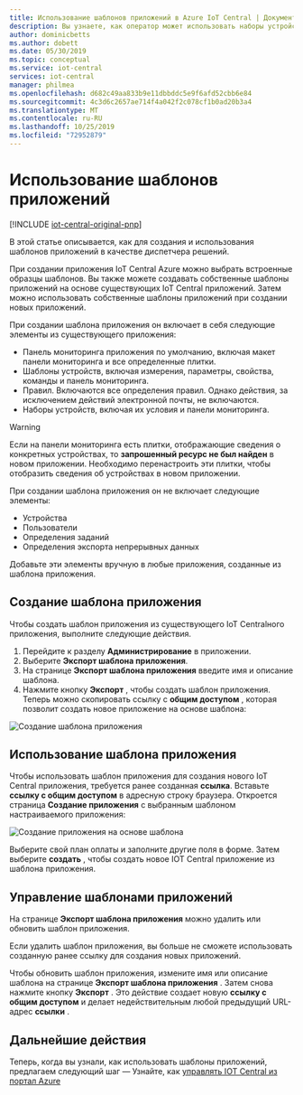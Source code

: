 ```yaml
---
title: Использование шаблонов приложений в Azure IoT Central | Документация Майкрософт
description: Вы узнаете, как оператор может использовать наборы устройств в приложении Azure IoT Central.
author: dominicbetts
ms.author: dobett
ms.date: 05/30/2019
ms.topic: conceptual
ms.service: iot-central
services: iot-central
manager: philmea
ms.openlocfilehash: d682c49aa833b9e11dbbddc5e9f6afd52cbb6e84
ms.sourcegitcommit: 4c3d6c2657ae714f4a042f2c078cf1b0ad20b3a4
ms.translationtype: MT
ms.contentlocale: ru-RU
ms.lasthandoff: 10/25/2019
ms.locfileid: "72952879"
---
```

# <a name="use-application-templates"></a>Использование шаблонов приложений

[!INCLUDE [iot-central-original-pnp](../../../includes/iot-central-original-pnp-note.md)]

В этой статье описывается, как для создания и использования шаблонов приложений в качестве диспетчера решений.

При создании приложения IoT Central Azure можно выбрать встроенные образцы шаблонов. Вы также можете создавать собственные шаблоны приложений на основе существующих IoT Central приложений. Затем можно использовать собственные шаблоны приложений при создании новых приложений.

При создании шаблона приложения он включает в себя следующие элементы из существующего приложения:

- Панель мониторинга приложения по умолчанию, включая макет панели мониторинга и все определенные плитки.
- Шаблоны устройств, включая измерения, параметры, свойства, команды и панель мониторинга.
- Правил. Включаются все определения правил. Однако действия, за исключением действий электронной почты, не включаются.
- Наборы устройств, включая их условия и панели мониторинга.

> [!WARNING]
> Если на панели мониторинга есть плитки, отображающие сведения о конкретных устройствах, то **запрошенный ресурс не был найден** в новом приложении. Необходимо перенастроить эти плитки, чтобы отобразить сведения об устройствах в новом приложении.

При создании шаблона приложения он не включает следующие элементы:

- Устройства
- Пользователи
- Определения заданий
- Определения экспорта непрерывных данных

Добавьте эти элементы вручную в любые приложения, созданные из шаблона приложения.

## <a name="create-an-application-template"></a>Создание шаблона приложения

Чтобы создать шаблон приложения из существующего IoT Centralного приложения, выполните следующие действия.

1. Перейдите к разделу **Администрирование** в приложении.
1. Выберите **Экспорт шаблона приложения**.
1. На странице **Экспорт шаблона приложения** введите имя и описание шаблона.
1. Нажмите кнопку **Экспорт** , чтобы создать шаблон приложения. Теперь можно скопировать ссылку с **общим доступом** , которая позволит создать новое приложение на основе шаблона:

![Создание шаблона приложения](media/howto-use-app-templates/create-template.png)

## <a name="use-an-application-template"></a>Использование шаблона приложения

Чтобы использовать шаблон приложения для создания нового IoT Central приложения, требуется ранее созданная **ссылка**. Вставьте **ссылку с общим доступом** в адресную строку браузера. Откроется страница **Создание приложения** с выбранным шаблоном настраиваемого приложения:

![Создание приложения на основе шаблона](media/howto-use-app-templates/create-app.png)

Выберите свой план оплаты и заполните другие поля в форме. Затем выберите **создать** , чтобы создать новое IOT Central приложение из шаблона приложения.

## <a name="manage-application-templates"></a>Управление шаблонами приложений

На странице **Экспорт шаблона приложения** можно удалить или обновить шаблон приложения.

Если удалить шаблон приложения, вы больше не сможете использовать созданную ранее ссылку для создания новых приложений.

Чтобы обновить шаблон приложения, измените имя или описание шаблона на странице **Экспорт шаблона приложения** . Затем снова нажмите кнопку **Экспорт** . Это действие создает новую **ссылку с общим доступом** и делает недействительным любой предыдущий URL-адрес **ссылки** .

## <a name="next-steps"></a>Дальнейшие действия

Теперь, когда вы узнали, как использовать шаблоны приложений, предлагаем следующий шаг — Узнайте, как [управлять IOT Central из портал Azure](howto-manage-iot-central-from-portal.md)
